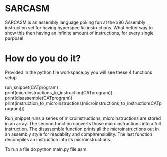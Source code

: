 # SARCASM

SARCASM is an assembly language poking fun at the x86 Assembly instruction set for having hyperspecific instructions. What better way to show this then having an infinite amount of instructions, for every single purpose!

# How do you do it?

Provided in the python file workspace.py you will see these 4 functions setup

run_snippet(CATprogram)
print(microinstructions_to_instruction(CATprogram))
print(disassemble(CATprogram))
print(instruction_to_microinstructions(microinstructions_to_instruction(CATprogram)))

Run_snippet runs a series of microinstructions, microinstructions are stored in an array. 
The second function converts those microinstructions into a full instruction. 
The disassemble function prints all the microinstructions out in an assembly style for readablity and comphrensibility.
The last function decompiles an instruction into its microinstructions.

To run a file do python main.py file.asm
